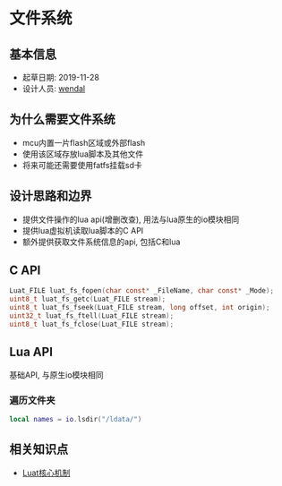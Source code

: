 # 文件系统

## 基本信息

* 起草日期: 2019-11-28
* 设计人员: [wendal](https://github.com/wendal)

## 为什么需要文件系统

* mcu内置一片flash区域或外部flash
* 使用该区域存放lua脚本及其他文件
* 将来可能还需要使用fatfs挂载sd卡

## 设计思路和边界

* 提供文件操作的lua api(增删改查), 用法与lua原生的io模块相同
* 提供lua虚拟机读取lua脚本的C API
* 额外提供获取文件系统信息的api, 包括C和lua

## C API

```c
Luat_FILE luat_fs_fopen(char const* _FileName, char const* _Mode);
uint8_t luat_fs_getc(Luat_FILE stream);
uint8_t luat_fs_fseek(Luat_FILE stream, long offset, int origin);
uint32_t luat_fs_ftell(Luat_FILE stream);
uint8_t luat_fs_fclose(Luat_FILE stream);
```

## Lua API

基础API, 与原生io模块相同

### 遍历文件夹

```lua
local names = io.lsdir("/ldata/")
```


## 相关知识点

* [Luat核心机制](/markdown/core/luat_core)

